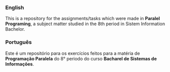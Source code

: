 ### English

This is a repository for the assignments/tasks which were made in **Paralel Programing**, a subject matter studied in the 8th period in Sistem Information Bachelor. 

### Português

Este é um repositório para os exercícios feitos para a matéria de **Programação Paralela** do 8° periodo do curso **Bacharel de Sistemas de Informações**.
